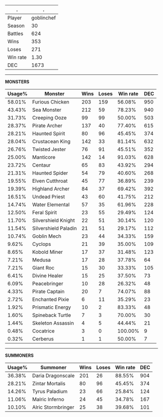 .|.
|-|-
Player|goblinchef
Season|30
Battles|624
Wins|353
Loses|271
Win rate|1.30
DEC|1673

---
**MONSTERS**

Usage%|Monster|Wins|Loses|Win rate|DEC|
-|-|-|-|-|-|
58.01%|Furious Chicken|203|159|56.08%|950|
43.43%|Sea Monster|212|59|78.23%|940|
31.73%|Creeping Ooze|99|99|50.00%|503|
28.37%|Pirate Archer|137|40|77.40%|615|
28.21%|Haunted Spirit|80|96|45.45%|374|
28.04%|Crustacean King|142|33|81.14%|632|
26.76%|Twisted Jester|76|91|45.51%|352|
25.00%|Manticore|142|14|91.03%|628|
23.72%|Centaur|65|83|43.92%|294|
21.31%|Haunted Spider|54|79|40.60%|268|
19.55%|Elven Cutthroat|45|77|36.89%|239|
19.39%|Highland Archer|84|37|69.42%|392|
16.51%|Undead Priest|43|60|41.75%|212|
14.74%|Water Elemental|57|35|61.96%|228|
12.50%|Feral Spirit|23|55|29.49%|124|
11.70%|Silvershield Knight|22|51|30.14%|120|
11.54%|Silvershield Paladin|21|51|29.17%|112|
10.74%|Goblin Mech|23|44|34.33%|159|
9.62%|Cyclops|21|39|35.00%|109|
8.65%|Kobold Miner|17|37|31.48%|123|
7.21%|Medusa|17|28|37.78%|64|
7.21%|Giant Roc|15|30|33.33%|105|
6.41%|Divine Healer|15|25|37.50%|73|
6.09%|Peacebringer|10|28|26.32%|48|
4.33%|Pirate Captain|20|7|74.07%|88|
2.72%|Enchanted Pixie|6|11|35.29%|23|
1.92%|Prismatic Energy|10|2|83.33%|48|
1.60%|Spineback Turtle|7|3|70.00%|30|
1.44%|Skeleton Assassin|4|5|44.44%|21|
0.48%|Cocatrice|3|0|100.00%|9|
0.32%|Cerberus|1|1|50.00%|7|

---
**SUMMONERS**

Usage%|Summoner|Wins|Loses|Win rate|DEC|
-|-|-|-|-|-|
36.38%|Daria Dragonscale|201|26|88.55%|904|
28.21%|Zintar Mortalis|80|96|45.45%|374|
14.26%|Tyrus Paladium|23|66|25.84%|124|
11.06%|Malric Inferno|24|45|34.78%|167|
10.10%|Alric Stormbringer|25|38|39.68%|101|
